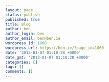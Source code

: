 ```yaml
---
layout: page
status: publish
published: true
title: Blog
author: ben
author_login: ben
author_email: ben@ben.ie
wordpress_id: 1860
wordpress_url: https://ben.ie/?page_id=1860
date: '2013-01-07 01:10:28 +0000'
date_gmt: '2013-01-07 01:10:28 +0000'
categories: []
tags: []
comments: []
---
```


